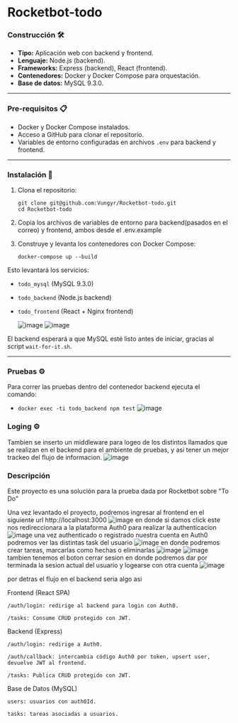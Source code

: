 # Rocketbot-todo

### Construcción 🛠️

* **Tipo:** Aplicación web con backend y frontend.  
* **Lenguaje:** Node.js (backend).  
* **Frameworks:** Express (backend), React (frontend).  
* **Contenedores:** Docker y Docker Compose para orquestación.  
* **Base de datos:** MySQL 9.3.0.  

---

### Pre-requisitos 📋

- Docker y Docker Compose instalados.  
- Acceso a GitHub para clonar el repositorio.  
- Variables de entorno configuradas en archivos `.env` para backend y frontend.  

---

### Instalación 🔧

1. Clona el repositorio:
    ```
    git clone git@github.com:Vungyr/Rocketbot-todo.git
    cd Rocketbot-todo
    ```

2. Copia los archivos de variables de entorno para backend(pasados en el correo) y frontend, ambos desde el .env.example


3. Construye y levanta los contenedores con Docker Compose:

    ```
    docker-compose up --build
    ```

Esto levantará los servicios:

- `todo_mysql` (MySQL 9.3.0)  
- `todo_backend` (Node.js backend)  
- `todo_frontend` (React + Nginx frontend)
  
  ![image](https://github.com/user-attachments/assets/f035f4a4-2344-4e9d-a5cf-5c986fc54e3c)
  ![image](https://github.com/user-attachments/assets/b244bb30-8374-4338-b5aa-302ddd5810a4)


El backend esperará a que MySQL esté listo antes de iniciar, gracias al script `wait-for-it.sh`.

---

### Pruebas ⚙️

Para correr las pruebas dentro del contenedor backend ejecuta el comando:
- `docker exec -ti todo_backend npm test`
![image](https://github.com/user-attachments/assets/facef3b1-eb41-452a-aa83-4d737b6faa8a)

### Loging ⚙️
Tambien se inserto un middleware para logeo de los distintos llamados que se realizan en el backend para el ambiente de pruebas, y asi tener un mejor trackeo del flujo de informacion.
![image](https://github.com/user-attachments/assets/18e558b2-5615-4cf8-92be-e0562a5448bf)

### Descripción
Este proyecto es una solución para la prueba dada por Rocketbot sobre "To Do"

Una vez levantado el proyecto, podremos ingresar al frontend en el siguiente url http://localhost:3000
![image](https://github.com/user-attachments/assets/d2b6de7b-ee2f-474a-9445-b6cb4c47ddc2)
en donde si damos click este nos redireccionara a la plataforma Auth0 para realizar la authenticacion
![image](https://github.com/user-attachments/assets/7f6926fb-22a9-408c-9a7c-fed7028a9611)
una vez authenticado o registrado nuestra cuenta en Auth0 podremos ver las distintas task del usuario
![image](https://github.com/user-attachments/assets/e6a3ea15-5e4f-4852-b327-431e9a395151)
en donde podremos crear tareas, marcarlas como hechas o eliminarlas
![image](https://github.com/user-attachments/assets/f7fb0b74-8bab-4fd2-8891-164451ae25db)
![image](https://github.com/user-attachments/assets/fdd64abc-1076-42cf-98e4-fae734ef492c)
tambien tenemos el boton cerrar sesion en donde podremos dar por terminada la sesion actual del usuario y logearse con otra cuenta
![image](https://github.com/user-attachments/assets/9acc87ec-9634-4507-b97e-e410f12f2843)

por detras el flujo en el backend seria algo asi

Frontend (React SPA)

    /auth/login: redirige al backend para login con Auth0.

    /tasks: Consume CRUD protegido con JWT.

Backend (Express)

    /auth/login: redirige a Auth0.

    /auth/callback: intercambia código Auth0 por token, upsert user, devuelve JWT al frontend.

    /tasks: Publica CRUD protegido con JWT.

Base de Datos (MySQL)

    users: usuarios con auth0Id.

    tasks: tareas asociadas a usuarios.



